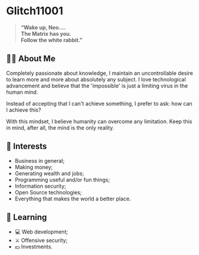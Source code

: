 # Glitch11001

> **“Wake up, Neo….**<br>
> **The Matrix has you.**<br>
> **Follow the white rabbit.”**<br>

## 👨‍💻 About Me

Completely passionate about knowledge, I maintain an uncontrollable desire to learn more and more about absolutely any subject. I love technological advancement and believe that the 'impossible' is just a limiting virus in the human mind.

Instead of accepting that I can't achieve something, I prefer to ask: how can I achieve this?

With this mindset, I believe humanity can overcome any limitation. Keep this in mind, after all, the mind is the only reality.

## 🎯 Interests

- Business in general;
- Making money;
- Generating wealth and jobs;
- Programming useful and/or fun things;
- Information security;
- Open Source technologies;
- Everything that makes the world a better place.

## 🧠 Learning

- 💻 Web development;
- ⚔️ Offensive security;
- 💵 Investments.

